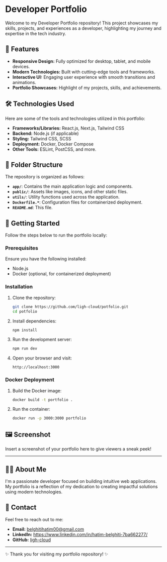 # Developer Portfolio

Welcome to my Developer Portfolio repository! This project showcases my skills, projects, and experiences as a developer, highlighting my journey and expertise in the tech industry.

## 🌟 Features

- **Responsive Design:** Fully optimized for desktop, tablet, and mobile devices.
- **Modern Technologies:** Built with cutting-edge tools and frameworks.
- **Interactive UI:** Engaging user experience with smooth transitions and animations.
- **Portfolio Showcases:** Highlight of my projects, skills, and achievements.

## 🛠️ Technologies Used

Here are some of the tools and technologies utilized in this portfolio:

- **Frameworks/Libraries:** React.js, Next.js, Tailwind CSS
- **Backend:** Node.js (if applicable)
- **Styling:** Tailwind CSS, SCSS
- **Deployment:** Docker, Docker Compose
- **Other Tools:** ESLint, PostCSS, and more.

## 📂 Folder Structure

The repository is organized as follows:

- **`app/`**: Contains the main application logic and components.
- **`public/`**: Assets like images, icons, and other static files.
- **`utils/`**: Utility functions used across the application.
- **`Dockerfile.*`**: Configuration files for containerized deployment.
- **`README.md`**: This file.

## 🚀 Getting Started

Follow the steps below to run the portfolio locally:

### Prerequisites

Ensure you have the following installed:

- Node.js
- Docker (optional, for containerized deployment)

### Installation

1. Clone the repository:
   ```bash
   git clone https://github.com/ligh-cloud/potfolio.git
   cd potfolio
   ```

2. Install dependencies:
   ```bash
   npm install
   ```

3. Run the development server:
   ```bash
   npm run dev
   ```

4. Open your browser and visit:
   ```
   http://localhost:3000
   ```

### Docker Deployment

1. Build the Docker image:
   ```bash
   docker build -t portfolio .
   ```

2. Run the container:
   ```bash
   docker run -p 3000:3000 portfolio
   ```

## 🖼️ Screenshot

Insert a screenshot of your portfolio here to give viewers a sneak peek!

---

## 👨‍💻 About Me

I'm a passionate developer focused on building intuitive web applications. My portfolio is a reflection of my dedication to creating impactful solutions using modern technologies.

## 📧 Contact

Feel free to reach out to me:

- **Email:** belghitihatim00@gmail.com
- **LinkedIn:** https://www.linkedin.com/in/hatim-belghiti-7ba662277/
- **GitHub:** [ligh-cloud](https://github.com/ligh-cloud)


---

✨ Thank you for visiting my portfolio repository! ✨
